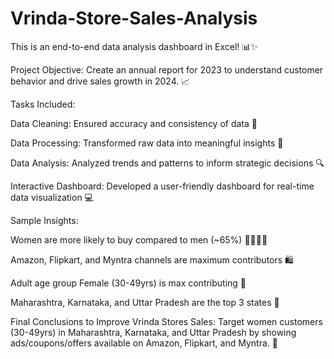 # Vrinda-Store-Sales-Analysis

This is an end-to-end data analysis dashboard in Excel! 📊✨


Project Objective: 
Create an annual report for 2023 to understand customer behavior and drive sales growth in 2024. 📈

Tasks Included:

Data Cleaning: Ensured accuracy and consistency of data 🧹

Data Processing: Transformed raw data into meaningful insights 🔄

Data Analysis: Analyzed trends and patterns to inform strategic decisions 🔍

Interactive Dashboard: Developed a user-friendly dashboard for real-time data visualization 💻

Sample Insights:

Women are more likely to buy compared to men (~65%) 👩‍🦰👨‍🦰

Amazon, Flipkart, and Myntra channels are maximum contributors 🛍️

Adult age group Female (30-49yrs) is max contributing 👩

Maharashtra, Karnataka, and Uttar Pradesh are the top 3 states 📍

Final Conclusions to Improve Vrinda Stores Sales: Target women customers (30-49yrs) in Maharashtra, Karnataka, and Uttar Pradesh by showing ads/coupons/offers available on Amazon, Flipkart, and Myntra. 🎯
